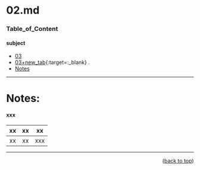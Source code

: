 <a name="topage"></a>

# 02.md

### Table_of_Content

#### subject
* [03](03.md)
* [03+new_tab](03.md){:target=:_blank} .
* [Notes](#Notes)


----

# Notes:

#### xxx
| xx | xx | xx | 
| :-: | :-: |  :-: | 
| xx | xx | xxx  |

----

<p align="right">(<a href="#topage">back to top</a>)</p>
<br/>
<br/>

